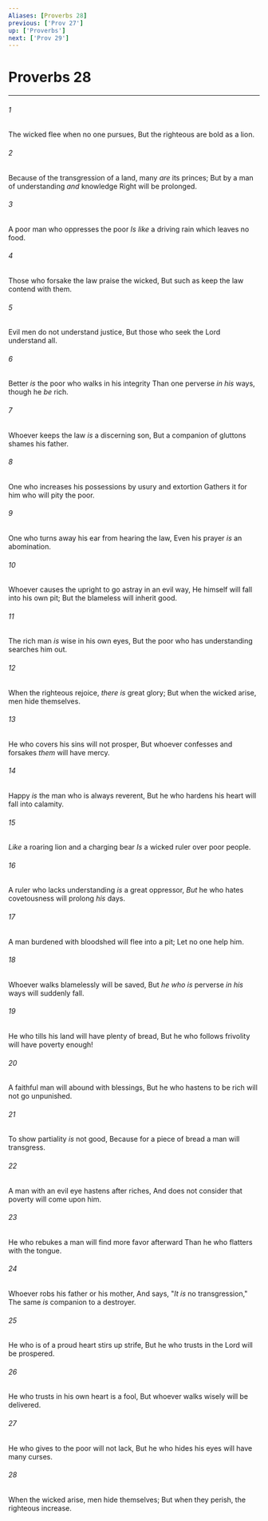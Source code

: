 ```yaml
---
Aliases: [Proverbs 28]
previous: ['Prov 27']
up: ['Proverbs']
next: ['Prov 29']
---
```

# Proverbs 28

***


###### 1 
The wicked flee when no one pursues, But the righteous are bold as a lion. 

###### 2 
Because of the transgression of a land, many _are_ its princes; But by a man of understanding _and_ knowledge Right will be prolonged. 

###### 3 
A poor man who oppresses the poor _Is like_ a driving rain which leaves no food. 

###### 4 
Those who forsake the law praise the wicked, But such as keep the law contend with them. 

###### 5 
Evil men do not understand justice, But those who seek the Lord understand all. 

###### 6 
Better _is_ the poor who walks in his integrity Than one perverse _in his_ ways, though he _be_ rich. 

###### 7 
Whoever keeps the law _is_ a discerning son, But a companion of gluttons shames his father. 

###### 8 
One who increases his possessions by usury and extortion Gathers it for him who will pity the poor. 

###### 9 
One who turns away his ear from hearing the law, Even his prayer _is_ an abomination. 

###### 10 
Whoever causes the upright to go astray in an evil way, He himself will fall into his own pit; But the blameless will inherit good. 

###### 11 
The rich man _is_ wise in his own eyes, But the poor who has understanding searches him out. 

###### 12 
When the righteous rejoice, _there is_ great glory; But when the wicked arise, men hide themselves. 

###### 13 
He who covers his sins will not prosper, But whoever confesses and forsakes _them_ will have mercy. 

###### 14 
Happy _is_ the man who is always reverent, But he who hardens his heart will fall into calamity. 

###### 15 
_Like_ a roaring lion and a charging bear _Is_ a wicked ruler over poor people. 

###### 16 
A ruler who lacks understanding _is_ a great oppressor, _But_ he who hates covetousness will prolong _his_ days. 

###### 17 
A man burdened with bloodshed will flee into a pit; Let no one help him. 

###### 18 
Whoever walks blamelessly will be saved, But _he who is_ perverse _in his_ ways will suddenly fall. 

###### 19 
He who tills his land will have plenty of bread, But he who follows frivolity will have poverty enough! 

###### 20 
A faithful man will abound with blessings, But he who hastens to be rich will not go unpunished. 

###### 21 
To show partiality _is_ not good, Because for a piece of bread a man will transgress. 

###### 22 
A man with an evil eye hastens after riches, And does not consider that poverty will come upon him. 

###### 23 
He who rebukes a man will find more favor afterward Than he who flatters with the tongue. 

###### 24 
Whoever robs his father or his mother, And says, "_It is_ no transgression," The same _is_ companion to a destroyer. 

###### 25 
He who is of a proud heart stirs up strife, But he who trusts in the Lord will be prospered. 

###### 26 
He who trusts in his own heart is a fool, But whoever walks wisely will be delivered. 

###### 27 
He who gives to the poor will not lack, But he who hides his eyes will have many curses. 

###### 28 
When the wicked arise, men hide themselves; But when they perish, the righteous increase.

